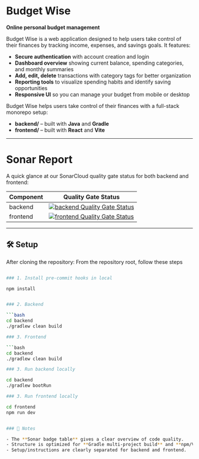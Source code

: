 # Budget Wise
**Online personal budget management**

Budget Wise is a web application designed to help users take control of their finances by tracking income, expenses, and savings goals. It features:

- **Secure authentication** with account creation and login
- **Dashboard overview** showing current balance, spending categories, and monthly summaries
- **Add, edit, delete** transactions with category tags for better organization
- **Reporting tools** to visualize spending habits and identify saving opportunities
- **Responsive UI** so you can manage your budget from mobile or desktop

Budget Wise helps users take control of their finances with a full-stack monorepo setup:

- **backend/** – built with **Java** and **Gradle**
- **frontend/** – built with **React** and **Vite**

---

# Sonar Report

A quick glance at our SonarCloud quality gate status for both backend and frontend:

| Component | Quality Gate Status |
|----------|----------------------|
| backend  | [![backend Quality Gate Status](https://sonarcloud.io/api/project_badges/measure?project=budget-wise-backend&metric=alert_status)](https://sonarcloud.io/summary/new_code?id=budget-wise-backend) |
| frontend | [![frontend Quality Gate Status](https://sonarcloud.io/api/project_badges/measure?project=budget-wise-frontend&metric=alert_status)](https://sonarcloud.io/summary/new_code?id=budget-wise-frontend) |

---

## 🛠 Setup

After cloning the repository: From the repository root, follow these steps

```bash

### 1. Install pre-commit hooks in local 

npm install


### 2. Backend

```bash
cd backend
./gradlew clean build

### 3. Frontend

```bash
cd backend
./gradlew clean build

### 3. Run backend locally

cd backend
./gradlew bootRun

### 3. Run frontend locally

cd frontend
npm run dev


### 📝 Notes

- The **Sonar badge table** gives a clear overview of code quality.
- Structure is optimized for **Gradle multi-project build** and **npm/Vite frontend**.
- Setup/instructions are clearly separated for backend and frontend.
